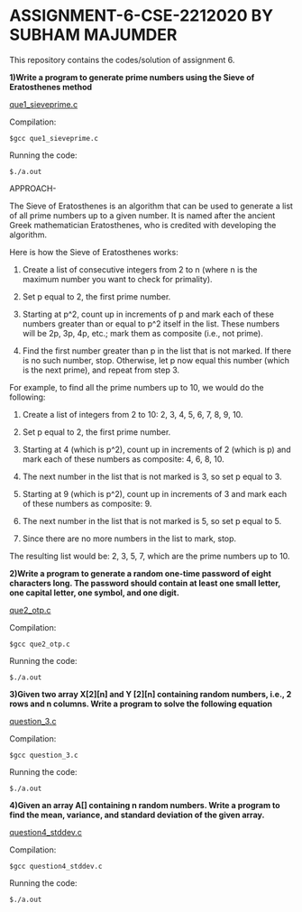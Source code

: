 # ASSIGNMENT-6-CSE-2212020 BY SUBHAM MAJUMDER
This repository contains the codes/solution of assignment 6.

**1)Write a program to generate prime numbers using the Sieve of Eratosthenes method**
 
 [que1_sieveprime.c](https://github.com/bits-and-atoms/ASSIGNMENT-6-CSE-2212020/blob/dfcf63e0e5566426ef6087b19b59373d2879842d/que1_sieveprime.c)
 
Compilation:

`$gcc que1_sieveprime.c`

Running the code:

`$./a.out`

APPROACH-

The Sieve of Eratosthenes is an algorithm that can be used to generate a list of all prime numbers up to a given number.
It is named after the ancient Greek mathematician Eratosthenes, who is credited with developing the algorithm.

Here is how the Sieve of Eratosthenes works:

1) Create a list of consecutive integers from 2 to n (where n is the maximum number you want to check for primality).

2) Set p equal to 2, the first prime number.

3) Starting at p^2, count up in increments of p and mark each of these numbers greater than or equal to p^2 itself in the list.
   These numbers will be 2p, 3p, 4p, etc.; mark them as composite (i.e., not prime).

4) Find the first number greater than p in the list that is not marked. 
   If there is no such number, stop. Otherwise, let p now equal this number (which is the next prime),
   and repeat from step 3.

For example, to find all the prime numbers up to 10, we would do the following:

1) Create a list of integers from 2 to 10: 2, 3, 4, 5, 6, 7, 8, 9, 10.

2) Set p equal to 2, the first prime number.

3) Starting at 4 (which is p^2), count up in increments of 2 (which is p) and mark each of these numbers as composite: 4, 6, 8, 10.

4) The next number in the list that is not marked is 3, so set p equal to 3.

5) Starting at 9 (which is p^2), count up in increments of 3 and mark each of these numbers as composite: 9.

6) The next number in the list that is not marked is 5, so set p equal to 5.

7) Since there are no more numbers in the list to mark, stop.

The resulting list would be: 2, 3, 5, 7, which are the prime numbers up to 10.

**2)Write a program to generate a random one-time password of eight characters long. The password
should contain at least one small letter, one capital letter, one symbol, and one digit.**

 [que2_otp.c](https://github.com/bits-and-atoms/ASSIGNMENT-6-CSE-2212020/blob/ce3313d87ed08ff033ffc9523b8f086631e97d15/que2_otp.c)

Compilation:

`$gcc que2_otp.c`

Running the code:

`$./a.out`

**3)Given two array X[2][n] and Y [2][n] containing random numbers, i.e., 2 rows and n columns.
Write a program to solve the following equation**

 [question_3.c](https://github.com/bits-and-atoms/ASSIGNMENT-6-CSE-2212020/blob/ce3313d87ed08ff033ffc9523b8f086631e97d15/question_3.c)
 
Compilation:

`$gcc question_3.c`

Running the code:

`$./a.out`

**4)Given an array A[] containing n random numbers. Write a program to find the mean, variance,
and standard deviation of the given array.**

 [question4_stddev.c](https://github.com/bits-and-atoms/ASSIGNMENT-6-CSE-2212020/blob/0b6becdbe2fcf5944fda8621b833428766047d1f/question4_stddev.c)
 
Compilation:

`$gcc question4_stddev.c`

Running the code:

`$./a.out`

